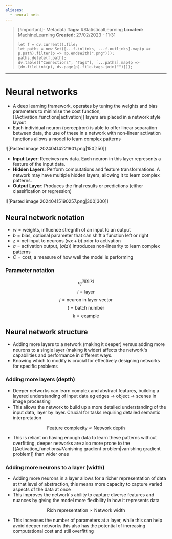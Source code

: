 ```yaml
---
aliases:
  - neural nets
---
```


> [!important]- Metadata
> **Tags:** #StatisticalLearning 
> **Located:** MachineLearning
> **Created:** 27/02/2023 - 11:31
> ```dataviewjs
> let f = dv.current().file;
> let paths = new Set([...f.inlinks, ...f.outlinks].map(p => p.path).filter(p => !p.endsWith(".png")));
> paths.delete(f.path);
> dv.table(["Connections", "Tags"], [...paths].map(p => [dv.fileLink(p), dv.page(p).file.tags.join("")]));
> ```

___
# Neural networks

- A deep learning framework, operates by tuning the weights and bias parameters to minimise the cost function, [[Activation_functions|activation]] layers are placed in a network style layout
- Each individual neuron (perceptron) is able to offer linear separation between data, the use of these in a network with non-linear activation functions allows a model to learn complex patterns

![[Pasted image 20240414221901.png|150|150]]


-  **Input Layer**: Receives raw data. Each neuron in this layer represents a feature of the input data.
-  **Hidden Layers**: Perform computations and feature transformations. A network may have multiple hidden layers, allowing it to learn complex patterns.
-  **Output Layer**: Produces the final results or predictions (either classification or regression)

![[Pasted image 20240415190257.png|300|300]]

## Neural network notation

- $w=\text{weights, influence stregnth of an input to an output}$
- $b=\text{bias, optional parameter that can shift a function left or right}$
- $z=\text{net input to neurons }(wx+b) \text{ prior to activation}$
- $a=\text{activation output, }(\sigma(z)) \text{ introduces non-linearity to learn complex patterns}$
- $C=\text{cost, a measure of how well the model is performing}$

### Parameter notation

 $$a_{j}^{[i][t][k]}$$
$$i=\text{layer}$$
$$j=\text{neuron in layer vector}$$
$$t=\text{batch number}$$
$$k=\text{example}$$

## Neural network structure
- Adding more layers to a network (making it deeper) versus adding more neurons to a single layer (making it wider) affects the network's capabilities and performance in different ways. 
- Knowing which to modify is crucial for effectively designing networks for specific problems


### Adding more layers (depth)
- Deeper networks can learn complex and abstract features, building a layered understanding of input data eg edges -> object -> scenes in image processing
- This allows the network to build up a more detailed understanding of the input data, layer by layer. Crucial for tasks requiring detailed semantic interpretation

$$\text{Feature complexity}\propto \text{Network depth}$$
- This is reliant on having enough data to learn these patterns without overfitting, deeper networks are also more prone to the [[Activation_functions#Vanishing gradient problem|vanishing gradient problem]] than wider ones
### Adding more neurons to a layer (width)

- Adding more neurons in a layer allows for a richer representation of data at that level of abstraction, this means more capacity to capture varied aspects of the data at once
- This improves the network's ability to capture diverse features and nuances by giving the model more flexibility in how it represents data 

$$\text{Rich representation}\propto \text{Network width}$$
- This increases the number of parameters at a layer, while this can help avoid deeper networks this also has the potential of increasing computational cost and still overfitting